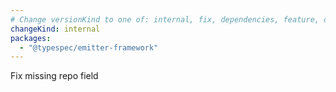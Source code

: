 ```yaml
---
# Change versionKind to one of: internal, fix, dependencies, feature, deprecation, breaking
changeKind: internal
packages:
  - "@typespec/emitter-framework"
---
```


Fix missing repo field
